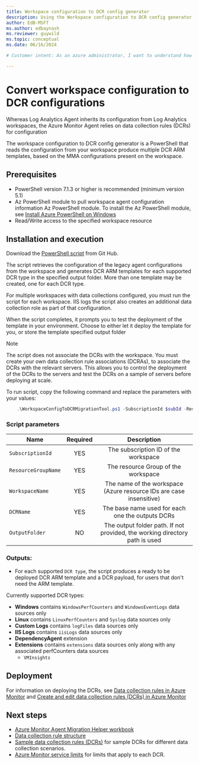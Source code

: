 ```yaml
---
title: Workspace configuration to DCR config generator
description: Using the Workspace configuration to DCR config generator to help migrate from MMA to AMA agents
author: EdB-MSFT
ms.author: edbaynash
ms.reviewer: guywild
ms.topic: conceptual 
ms.date: 06/16/2024

# Customer intent: As an azure administrator, I want to understand how to use the workspace configuration to DCR config generator.

---
```


# Convert workspace configuration to DCR configurations

Whereas Log Analytics Agent inherits its configuration from Log Analytics workspaces, the Azure Monitor Agent relies on data collection rules (DCRs) for configuration

The workspace configuration to DCR config generator is a PowerShell that reads the configuration from your workspace produce multiple DCR ARM templates, based on the MMA configurations present on the workspace. 

## Prerequisites
- PowerShell version 7.1.3 or higher is recommended (minimum version 5.1)
- Az PowerShell module to pull workspace agent configuration information Az PowerShell module. To install the Az PowerShell module, see [Install Azure PowerShell on Windows](/powershell/azure/install-azps-windows)
- Read/Write access to the specified workspace resource

## Installation and execution

Download the [PowerShell script](https://github.com/microsoft/AzureMonitorCommunity/tree/master/Azure%20Services/Azure%20Monitor/Agents/Migration%20Tools/DCR%20Config%20Generator) from Git Hub.


The script retrieves the configuration of the legacy agent configurations from the workspace and generates DCR ARM templates for each supported DCR type in the specified output folder. More than one template may be created, one for each DCR type.

For multiple workspaces with data collections configured, you must run the script for each workspace. IIS logs the script also creates an additional data collection role as part of that configuration.


When the script completes, it prompts you to test the deployment of the template in your environment. Choose to either let it deploy the template for you, or store the template specified output folder

> [!NOTE]
> The script does not associate the DCRs with the workspace. You must create your own data collection rule associations (DCRAs), to associate the DCRs with the relevant servers. This allows you to control the deployment of the DCRs to the servers and test the DCRs on a sample of servers before deploying at scale. 


To run script, copy the following command and replace the parameters with your values:

```powershell
	.\WorkspaceConfigToDCRMigrationTool.ps1 -SubscriptionId $subId -ResourceGroupName $rgName -WorkspaceName $workspaceName -DCRName $dcrName -OutputFolder $outputFolderPath
```

### Script parameters


| Name                    | Required  | Description                                                                   |
| ----------------------- |:---------:|:-----------------------------------------------------------------------------:|
| `SubscriptionId`        | YES       | The subscription ID of the workspace                                  |
| `ResourceGroupName`     | YES       | The resource Group of the workspace                                   |
| `WorkspaceName`         | YES       | The name of the workspace (Azure resource IDs are case insensitive)   |
| `DCRName`               | YES       | The base name used for each one the outputs DCRs                 |
| `OutputFolder`          | NO        | The output folder path. If not provided, the working directory path is used   |


### Outputs:
 -  For each supported `DCR type`, the script produces a ready to be deployed DCR ARM template and a DCR payload, for users that don't need the ARM template.

 Currently supported DCR types:
 
  - **Windows** contains `WindowsPerfCounters` and `WindowsEventLogs` data sources only
  - **Linux** contains `LinuxPerfCounters` and `Syslog` data sources only
  - **Custom Logs** contains `logFiles` data sources only
  - **IIS Logs** contains `iisLogs` data sources only
  - **DependencyAgent** extension
  - **Extensions** contains `extensions` data sources only along with any associated perfCounters data sources
    - `VMInsights` 

## Deployment

For information on deploying the DCRs, see [Data collection rules in Azure Monitor](/azure/azure-monitor/essentials/data-collection-rule-overview) and [Create and edit data collection rules (DCRs) in Azure Monitor](/azure/azure-monitor/essentials/data-collection-rule-create-edit)


## Next steps

- [Azure Monitor Agent Migration Helper workbook](azure-monitor-agent-migration-helper-workbook.md)
- [Data collection rule structure](../essentials/data-collection-rule-structure.md) 
- [Sample data collection rules (DCRs)](../essentials/data-collection-rule-samples.md) for sample DCRs for different data collection scenarios.
- [Azure Monitor service limits](../service-limits.md#data-collection-rules) for limits that apply to each DCR.
